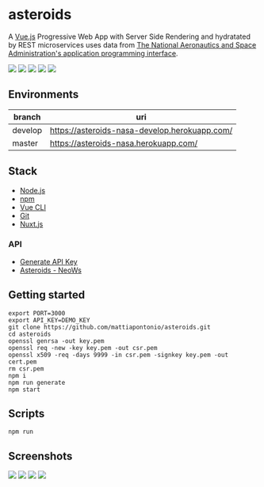# asteroids

A [Vue.js](https://vuejs.org) Progressive Web App with Server Side Rendering and hydratated by REST microservices uses data from [The National Aeronautics and Space Administration's application programming interface](https://api.nasa.gov).

![](https://img.shields.io/github/issues/mattiapontonio/asteroids)
![](https://img.shields.io/github/forks/mattiapontonio/asteroids)
![](https://img.shields.io/github/stars/mattiapontonio/asteroids)
![](https://img.shields.io/github/license/mattiapontonio/asteroids)
![](https://img.shields.io/github/issues/mattiapontonio/asteroids)

## Environments

|branch|uri|
|-|-|
|develop|https://asteroids-nasa-develop.herokuapp.com/|
|master|https://asteroids-nasa.herokuapp.com/|

## Stack

- [Node.js](https://nodejs.org/en/)
- [npm](https://www.npmjs.com)
- [Vue CLI](https://cli.vuejs.org/)
- [Git](https://git-scm.com/)
- [Nuxt.js](https://nuxtjs.org/docs/2.x/get-started/installation)

### API
- [Generate API Key](https://api.nasa.gov/#apidatagov_signup)
- [Asteroids - NeoWs](https://api.nasa.gov/#NeoWS)

## Getting started
```shell
export PORT=3000
export API_KEY=DEMO_KEY
git clone https://github.com/mattiapontonio/asteroids.git
cd asteroids
openssl genrsa -out key.pem
openssl req -new -key key.pem -out csr.pem
openssl x509 -req -days 9999 -in csr.pem -signkey key.pem -out cert.pem
rm csr.pem
npm i
npm run generate
npm start
```

## Scripts
```shell
npm run
```

## Screenshots
![](screenshots/Screenshot_20201123-225935.png)
![](screenshots/Screenshot_20201110-042150.png)
![](screenshots/Screenshot_20201110-042209.png)
![](screenshots/Screenshot_20201110-152839.png)
